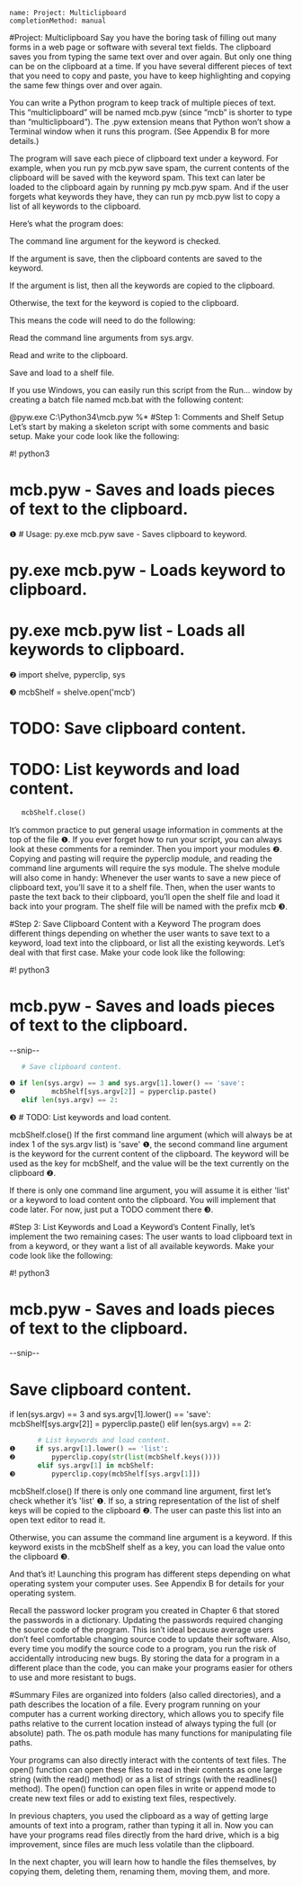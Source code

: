 ```ngMeta
name: Project: Multiclipboard
completionMethod: manual
```
#Project: Multiclipboard
Say you have the boring task of filling out many forms in a web page or software with several text fields. The clipboard saves you from typing the same text over and over again. But only one thing can be on the clipboard at a time. If you have several different pieces of text that you need to copy and paste, you have to keep highlighting and copying the same few things over and over again.

You can write a Python program to keep track of multiple pieces of text. This “multiclipboard” will be named mcb.pyw (since “mcb” is shorter to type than “multiclipboard”). The .pyw extension means that Python won’t show a Terminal window when it runs this program. (See Appendix B for more details.)

The program will save each piece of clipboard text under a keyword. For example, when you run py mcb.pyw save spam, the current contents of the clipboard will be saved with the keyword spam. This text can later be loaded to the clipboard again by running py mcb.pyw spam. And if the user forgets what keywords they have, they can run py mcb.pyw list to copy a list of all keywords to the clipboard.

Here’s what the program does:

The command line argument for the keyword is checked.

If the argument is save, then the clipboard contents are saved to the keyword.

If the argument is list, then all the keywords are copied to the clipboard.

Otherwise, the text for the keyword is copied to the clipboard.

This means the code will need to do the following:

Read the command line arguments from sys.argv.

Read and write to the clipboard.

Save and load to a shelf file.

If you use Windows, you can easily run this script from the Run... window by creating a batch file named mcb.bat with the following content:


@pyw.exe C:\Python34\mcb.pyw %*
#Step 1: Comments and Shelf Setup
Let’s start by making a skeleton script with some comments and basic setup. Make your code look like the following:


   #! python3
   # mcb.pyw - Saves and loads pieces of text to the clipboard.
❶ # Usage: py.exe mcb.pyw save <keyword> - Saves clipboard to keyword.
   #        py.exe mcb.pyw <keyword> - Loads keyword to clipboard.
   #        py.exe mcb.pyw list - Loads all keywords to clipboard.

❷ import shelve, pyperclip, sys

❸ mcbShelf = shelve.open('mcb')

   # TODO: Save clipboard content.

   # TODO: List keywords and load content.
```python
   mcbShelf.close()
```
It’s common practice to put general usage information in comments at the top of the file ❶. If you ever forget how to run your script, you can always look at these comments for a reminder. Then you import your modules ❷. Copying and pasting will require the pyperclip module, and reading the command line arguments will require the sys module. The shelve module will also come in handy: Whenever the user wants to save a new piece of clipboard text, you’ll save it to a shelf file. Then, when the user wants to paste the text back to their clipboard, you’ll open the shelf file and load it back into your program. The shelf file will be named with the prefix mcb ❸.

#Step 2: Save Clipboard Content with a Keyword
The program does different things depending on whether the user wants to save text to a keyword, load text into the clipboard, or list all the existing keywords. Let’s deal with that first case. Make your code look like the following:


   #! python3
   # mcb.pyw - Saves and loads pieces of text to the clipboard.
   --snip--
```python
   # Save clipboard content.

❶ if len(sys.argv) == 3 and sys.argv[1].lower() == 'save':
❷         mcbShelf[sys.argv[2]] = pyperclip.paste()
   elif len(sys.argv) == 2:
```
❸    # TODO: List keywords and load content.

   mcbShelf.close()
If the first command line argument (which will always be at index 1 of the sys.argv list) is 'save' ❶, the second command line argument is the keyword for the current content of the clipboard. The keyword will be used as the key for mcbShelf, and the value will be the text currently on the clipboard ❷.

If there is only one command line argument, you will assume it is either 'list' or a keyword to load content onto the clipboard. You will implement that code later. For now, just put a TODO comment there ❸.

#Step 3: List Keywords and Load a Keyword’s Content
Finally, let’s implement the two remaining cases: The user wants to load clipboard text in from a keyword, or they want a list of all available keywords. Make your code look like the following:


   #! python3
   # mcb.pyw - Saves and loads pieces of text to the clipboard.
   --snip--

   # Save clipboard content.
   if len(sys.argv) == 3 and sys.argv[1].lower() == 'save':
           mcbShelf[sys.argv[2]] = pyperclip.paste()
   elif len(sys.argv) == 2:
```python
       # List keywords and load content.
❶     if sys.argv[1].lower() == 'list':
❷         pyperclip.copy(str(list(mcbShelf.keys())))
       elif sys.argv[1] in mcbShelf:
❸         pyperclip.copy(mcbShelf[sys.argv[1]])
```
   mcbShelf.close()
If there is only one command line argument, first let’s check whether it’s 'list' ❶. If so, a string representation of the list of shelf keys will be copied to the clipboard ❷. The user can paste this list into an open text editor to read it.

Otherwise, you can assume the command line argument is a keyword. If this keyword exists in the mcbShelf shelf as a key, you can load the value onto the clipboard ❸.

And that’s it! Launching this program has different steps depending on what operating system your computer uses. See Appendix B for details for your operating system.

Recall the password locker program you created in Chapter 6 that stored the passwords in a dictionary. Updating the passwords required changing the source code of the program. This isn’t ideal because average users don’t feel comfortable changing source code to update their software. Also, every time you modify the source code to a program, you run the risk of accidentally introducing new bugs. By storing the data for a program in a different place than the code, you can make your programs easier for others to use and more resistant to bugs.

#Summary
Files are organized into folders (also called directories), and a path describes the location of a file. Every program running on your computer has a current working directory, which allows you to specify file paths relative to the current location instead of always typing the full (or absolute) path. The os.path module has many functions for manipulating file paths.

Your programs can also directly interact with the contents of text files. The open() function can open these files to read in their contents as one large string (with the read() method) or as a list of strings (with the readlines() method). The open() function can open files in write or append mode to create new text files or add to existing text files, respectively.

In previous chapters, you used the clipboard as a way of getting large amounts of text into a program, rather than typing it all in. Now you can have your programs read files directly from the hard drive, which is a big improvement, since files are much less volatile than the clipboard.

In the next chapter, you will learn how to handle the files themselves, by copying them, deleting them, renaming them, moving them, and more.